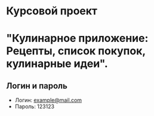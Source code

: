 # Курсовой проект
# "Кулинарное приложение: Рецепты, список покупок, кулинарные идеи".

## Логин и пароль
* Логин: example@mail.com
* Пароль: 123123
